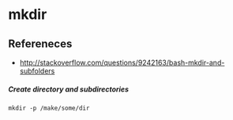 # mkdir

## Refereneces
* http://stackoverflow.com/questions/9242163/bash-mkdir-and-subfolders

##### Create directory and subdirectories
```
mkdir -p /make/some/dir
```
